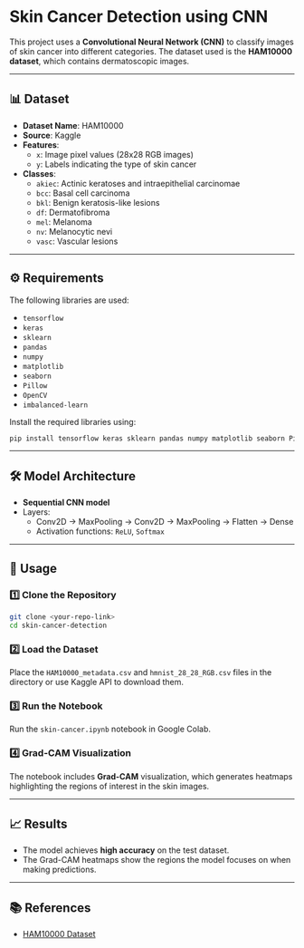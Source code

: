 # Skin Cancer Detection using CNN

This project uses a **Convolutional Neural Network (CNN)** to classify images of skin cancer into different categories. The dataset used is the **HAM10000 dataset**, which contains dermatoscopic images.

---

## 📊 Dataset
- **Dataset Name**: HAM10000
- **Source**: Kaggle
- **Features**:
  - `x`: Image pixel values (28x28 RGB images)
  - `y`: Labels indicating the type of skin cancer
- **Classes**:
  - `akiec`: Actinic keratoses and intraepithelial carcinomae
  - `bcc`: Basal cell carcinoma
  - `bkl`: Benign keratosis-like lesions
  - `df`: Dermatofibroma
  - `mel`: Melanoma
  - `nv`: Melanocytic nevi
  - `vasc`: Vascular lesions

---

## ⚙️ Requirements
The following libraries are used:
- `tensorflow`
- `keras`
- `sklearn`
- `pandas`
- `numpy`
- `matplotlib`
- `seaborn`
- `Pillow`
- `OpenCV`
- `imbalanced-learn`

Install the required libraries using:
```bash
pip install tensorflow keras sklearn pandas numpy matplotlib seaborn Pillow opencv-python imbalanced-learn
```

---

## 🛠️ Model Architecture
- **Sequential CNN model**
- Layers:
  - Conv2D → MaxPooling → Conv2D → MaxPooling → Flatten → Dense
  - Activation functions: `ReLU`, `Softmax`

---

## 🚀 Usage

### 1️⃣ Clone the Repository
```bash
git clone <your-repo-link>
cd skin-cancer-detection
```

### 2️⃣ Load the Dataset
Place the `HAM10000_metadata.csv` and `hmnist_28_28_RGB.csv` files in the directory or use Kaggle API to download them.

### 3️⃣ Run the Notebook
Run the `skin-cancer.ipynb` notebook in Google Colab.

### 4️⃣ Grad-CAM Visualization
The notebook includes **Grad-CAM** visualization, which generates heatmaps highlighting the regions of interest in the skin images.

---

## 📈 Results
- The model achieves **high accuracy** on the test dataset.
- The Grad-CAM heatmaps show the regions the model focuses on when making predictions.

---

## 📚 References
- [HAM10000 Dataset](https://www.kaggle.com/kmader/skin-cancer-mnist-ham10000)
